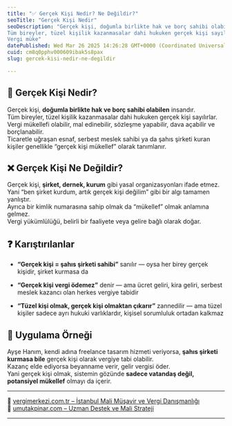 ```yaml
---
title: "✅ Gerçek Kişi Nedir? Ne Değildir?"
seoTitle: "Gerçek Kişi Nedir"
seoDescription: "Gerçek kişi, doğumla birlikte hak ve borç sahibi olabilen insandır.
Tüm bireyler, tüzel kişilik kazanmasalar dahi hukuken gerçek kişi sayılırlar.
Vergi müke"
datePublished: Wed Mar 26 2025 14:26:28 GMT+0000 (Coordinated Universal Time)
cuid: cm8q0pphv000609ibak5s8pax
slug: gercek-kisi-nedir-ne-degildir

---
```


## 🔹 Gerçek Kişi Nedir?

Gerçek kişi, **doğumla birlikte hak ve borç sahibi olabilen** insandır.  
Tüm bireyler, tüzel kişilik kazanmasalar dahi hukuken gerçek kişi sayılırlar.  
Vergi mükellefi olabilir, mal edinebilir, sözleşme yapabilir, dava açabilir ve borçlanabilir.  
Ticaretle uğraşan esnaf, serbest meslek sahibi ya da şahıs şirketi kuran kişiler genellikle “gerçek kişi mükellef” olarak tanımlanır.

## ❌ Gerçek Kişi Ne Değildir?

Gerçek kişi, **şirket, dernek, kurum** gibi yasal organizasyonları ifade etmez.  
Yani “ben şirket kurdum, artık gerçek kişi değilim” gibi bir algı tamamen yanlıştır.  
Ayrıca bir kimlik numarasına sahip olmak da “mükellef” olmak anlamına gelmez.  
Vergi yükümlülüğü, belirli bir faaliyete veya gelire bağlı olarak doğar.

## ❓ Karıştırılanlar

* **“Gerçek kişi = şahıs şirketi sahibi”** sanılır — oysa her birey gerçek kişidir, şirket kurmasa da
    
* **“Gerçek kişi vergi ödemez”** denir — ama ücret geliri, kira geliri, serbest meslek kazancı olan herkes vergiye tabidir
    
* **“Tüzel kişi olmak, gerçek kişi olmaktan çıkarır”** zannedilir — ama tüzel kişiler sadece ayrı hukuki varlıklardır, kişisel sorumluluk ortadan kalkmaz
    

## 🧠 Uygulama Örneği

Ayşe Hanım, kendi adına freelance tasarım hizmeti veriyorsa, **şahıs şirketi kurmasa bile** gerçek kişi olarak vergiye tabi olabilir.  
Kazanç elde ediyorsa beyanname verir, gelir vergisi öder.  
Yani gerçek kişi olmak, sistemin gözünde **sadece vatandaş değil, potansiyel mükellef** olmayı da içerir.

---

🔗 [vergimerkezi.com.tr – İstanbul Mali Müşavir ve Vergi Danışmanlığı](https://vergimerkezi.com.tr)  
🔗 [umutakpinar.com – Uzman Destek ve Mali Strateji](https://umutakpinar.com)

---